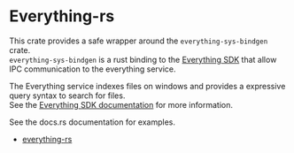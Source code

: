 # Everything-rs 
This crate provides a safe wrapper around the `everything-sys-bindgen` crate.  
`everything-sys-bindgen` is a rust binding to the [Everything SDK](https://www.voidtools.com/support/everything/sdk/) that allow IPC communication to the everything service.  

The Everything service indexes files on windows and provides a expressive query syntax to search for files.  
See the [Everything SDK documentation](https://www.voidtools.com/support/everything/sdk/) for more information.  

See the docs.rs documentation for examples. 
 -  [everything-rs](https://docs.rs/crates/everything-rs) 